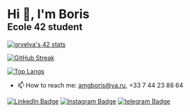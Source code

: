 <h1 align="left">
  <span>Hi 👋, I'm Boris</span>
  <br/>
  <span style="font-size: 75%; font-weight: normal;"><b>Ecole 42 student</b></span>
</h1>

[![grvelva's 42 stats](https://badge42.vercel.app/api/v2/cl8osjwbn00110gmmauqfnha0/stats?cursusId=21&coalitionId=48)](https://profile.intra.42.fr/users/grvelva)


[![GitHub Streak](https://github-readme-streak-stats.herokuapp.com?user=bbritva&theme=github-light)](https://git.io/streak-stats)

[![Top Langs](https://github-readme-stats.vercel.app/api/top-langs/?username=bbritva&layout=compact)](https://github.com/anuraghazra/github-readme-stats)

- 📫 How to reach me: amgboris@ya.ru, +33 7 44 23 88 64

<a href="https://www.linkedin.com/in/boris-andreev-a25219232/"><img src="https://img.shields.io/badge/LinkedIn-Profile-informational?style=flat&amp;logo=linkedin&amp;logoColor=white&amp;color=0D76A8" alt="LinkedIn Badge"></a>
<a href="https://www.instagram.com/bor1sbr1tva"><img src="https://img.shields.io/badge/instagram-Profile-informational?style=flat&amp;logo=instagram&amp;logoColor=white&amp;color=E1306C" alt="Instagram Badge"></a>
<a href="https://www.t.me/brs_brtv"><img src="https://img.shields.io/badge/telegram-Profile-informational?style=flat&amp;logo=telegram&amp;logoColor=white&amp;color=2AABEE" alt="telegram Badge"></a></p>


<!---
bbritva/bbritva is a ✨ special ✨ repository because its `README.md` (this file) appears on your GitHub profile.
You can click the Preview link to take a look at your changes.
--->
